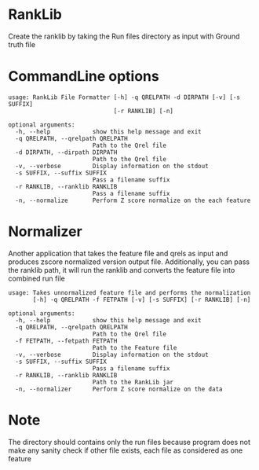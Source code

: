 # RankLib

Create the ranklib by taking the Run files directory as input with Ground truth file

# CommandLine options

```
usage: RankLib File Formatter [-h] -q QRELPATH -d DIRPATH [-v] [-s SUFFIX]
                              [-r RANKLIB] [-n]

optional arguments:
  -h, --help            show this help message and exit
  -q QRELPATH, --qrelpath QRELPATH
                        Path to the Qrel file
  -d DIRPATH, --dirpath DIRPATH
                        Path to the Qrel file
  -v, --verbose         Display information on the stdout
  -s SUFFIX, --suffix SUFFIX
                        Pass a filename suffix
  -r RANKLIB, --ranklib RANKLIB
                        Pass a filename suffix
  -n, --normalize       Perform Z score normalize on the each feature
```

# Normalizer

Another application that takes the feature file and qrels as input and produces zscore normalized version output file. Additionally, you can pass the ranklib path, it will run the ranklib and converts the feature file into combined run file

```
usage: Takes unnormalized feature file and performs the normalization
       [-h] -q QRELPATH -f FETPATH [-v] [-s SUFFIX] [-r RANKLIB] [-n]

optional arguments:
  -h, --help            show this help message and exit
  -q QRELPATH, --qrelpath QRELPATH
                        Path to the Qrel file
  -f FETPATH, --fetpath FETPATH
                        Path to the Feature file
  -v, --verbose         Display information on the stdout
  -s SUFFIX, --suffix SUFFIX
                        Pass a filename suffix
  -r RANKLIB, --ranklib RANKLIB
                        Path to the RankLib jar
  -n, --normalizer      Perform Z score normalize on the data

```

# Note

The directory should contains only the run files because program does not make any sanity check if other file exists, each file as considered as one feature
